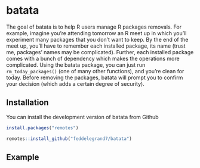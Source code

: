 
<!-- README.md is generated from README.Rmd. Please edit that file -->

<!-- badges: start -->

<!-- badges: end -->

# batata

The goal of batata is to help R users manage R packages removals. For
example, imagine you’re attending tomorrow an R meet up in which you’ll
experiment many packages that you don’t want to keep. By the end of the
meet up, you’ll have to remember each installed package, its name (trust
me, packages’ names may be complicated). Further, each installed package
comes with a bunch of dependency which makes the operations more
complicated. Using the batata package, you can just run
`rm_today_packages()` (one of many other functions), and you’re clean
for today. Before removing the packages, batata will prompt you to
confirm your decision (which adds a certain degree of security).

## Installation

You can install the development version of batata from Github

``` r
install.packages("remotes")

remotes::install_github("feddelegrand7/batata")
```

## Example
